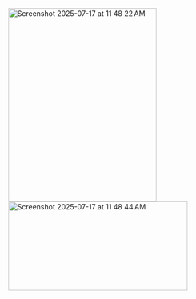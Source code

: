<img width="296" height="387" alt="Screenshot 2025-07-17 at 11 48 22 AM" src="https://github.com/user-attachments/assets/69e24db5-befc-435c-90e4-acc94745410e" />

<img width="358" height="178" alt="Screenshot 2025-07-17 at 11 48 44 AM" src="https://github.com/user-attachments/assets/596ef9e0-f90b-42f0-bcf1-ce4bb3c4bc1c" />
